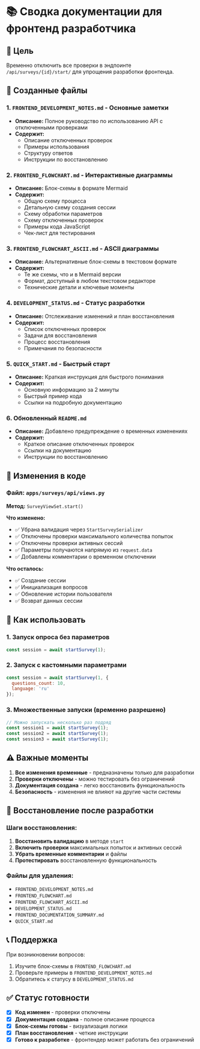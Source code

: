 # 📚 Сводка документации для фронтенд разработчика

## 🎯 Цель

Временно отключить все проверки в эндпоинте `/api/surveys/{id}/start/` для упрощения разработки фронтенда.

## 📁 Созданные файлы

### 1. **`FRONTEND_DEVELOPMENT_NOTES.md`** - Основные заметки
- **Описание:** Полное руководство по использованию API с отключенными проверками
- **Содержит:** 
  - Описание отключенных проверок
  - Примеры использования
  - Структуру ответов
  - Инструкции по восстановлению

### 2. **`FRONTEND_FLOWCHART.md`** - Интерактивные диаграммы
- **Описание:** Блок-схемы в формате Mermaid
- **Содержит:**
  - Общую схему процесса
  - Детальную схему создания сессии
  - Схему обработки параметров
  - Схему отключенных проверок
  - Примеры кода JavaScript
  - Чек-лист для тестирования

### 3. **`FRONTEND_FLOWCHART_ASCII.md`** - ASCII диаграммы
- **Описание:** Альтернативные блок-схемы в текстовом формате
- **Содержит:**
  - Те же схемы, что и в Mermaid версии
  - Формат, доступный в любом текстовом редакторе
  - Технические детали и ключевые моменты

### 4. **`DEVELOPMENT_STATUS.md`** - Статус разработки
- **Описание:** Отслеживание изменений и план восстановления
- **Содержит:**
  - Список отключенных проверок
  - Задачи для восстановления
  - Процесс восстановления
  - Примечания по безопасности

### 5. **`QUICK_START.md`** - Быстрый старт
- **Описание:** Краткая инструкция для быстрого понимания
- **Содержит:**
  - Основную информацию за 2 минуты
  - Быстрый пример кода
  - Ссылки на подробную документацию

### 6. **Обновленный `README.md`**
- **Описание:** Добавлено предупреждение о временных изменениях
- **Содержит:**
  - Краткое описание отключенных проверок
  - Ссылки на документацию
  - Инструкции по восстановлению

## 🔧 Изменения в коде

### Файл: `apps/surveys/api/views.py`

**Метод:** `SurveyViewSet.start()`

**Что изменено:**
- ✅ Убрана валидация через `StartSurveySerializer`
- ✅ Отключены проверки максимального количества попыток
- ✅ Отключены проверки активных сессий
- ✅ Параметры получаются напрямую из `request.data`
- ✅ Добавлены комментарии о временном отключении

**Что осталось:**
- ✅ Создание сессии
- ✅ Инициализация вопросов
- ✅ Обновление истории пользователя
- ✅ Возврат данных сессии

## 🚀 Как использовать

### 1. Запуск опроса без параметров
```javascript
const session = await startSurvey(1);
```

### 2. Запуск с кастомными параметрами
```javascript
const session = await startSurvey(1, {
  questions_count: 10,
  language: 'ru'
});
```

### 3. Множественные запуски (временно разрешено)
```javascript
// Можно запускать несколько раз подряд
const session1 = await startSurvey(1);
const session2 = await startSurvey(1);
const session3 = await startSurvey(1);
```

## ⚠️ Важные моменты

1. **Все изменения временные** - предназначены только для разработки
2. **Проверки отключены** - можно тестировать без ограничений
3. **Документация создана** - легко восстановить функциональность
4. **Безопасность** - изменения не влияют на другие части системы

## 🔄 Восстановление после разработки

### Шаги восстановления:
1. **Восстановить валидацию** в методе `start`
2. **Включить проверки** максимальных попыток и активных сессий
3. **Убрать временные комментарии** и файлы
4. **Протестировать** восстановленную функциональность

### Файлы для удаления:
- `FRONTEND_DEVELOPMENT_NOTES.md`
- `FRONTEND_FLOWCHART.md`
- `FRONTEND_FLOWCHART_ASCII.md`
- `DEVELOPMENT_STATUS.md`
- `FRONTEND_DOCUMENTATION_SUMMARY.md`
- `QUICK_START.md`

## 📞 Поддержка

При возникновении вопросов:
1. Изучите блок-схемы в `FRONTEND_FLOWCHART.md`
2. Проверьте примеры в `FRONTEND_DEVELOPMENT_NOTES.md`
3. Обратитесь к статусу в `DEVELOPMENT_STATUS.md`

## ✅ Статус готовности

- [x] **Код изменен** - проверки отключены
- [x] **Документация создана** - полное описание процесса
- [x] **Блок-схемы готовы** - визуализация логики
- [x] **План восстановления** - четкие инструкции
- [x] **Готово к разработке** - фронтендер может работать без ограничений
